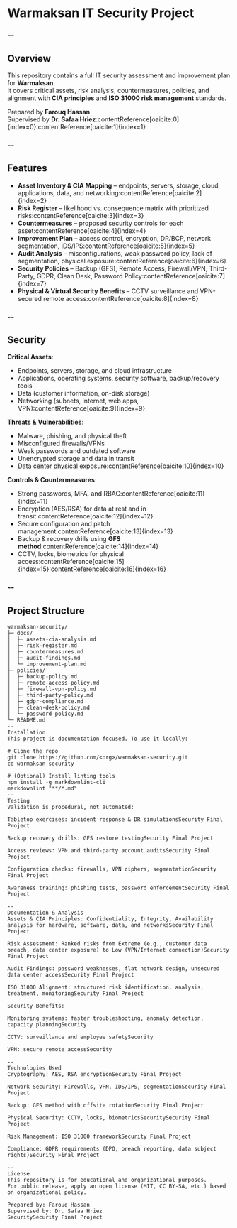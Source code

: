 # Warmaksan IT Security Project

### --
## Overview
This repository contains a full IT security assessment and improvement plan for **Warmaksan**.  
It covers critical assets, risk analysis, countermeasures, policies, and alignment with **CIA principles** and **ISO 31000 risk management** standards.  

Prepared by **Farouq Hassan**  
Supervised by **Dr. Safaa Hriez**:contentReference[oaicite:0]{index=0}:contentReference[oaicite:1]{index=1}

### --
## Features
- **Asset Inventory & CIA Mapping** – endpoints, servers, storage, cloud, applications, data, and networking:contentReference[oaicite:2]{index=2}  
- **Risk Register** – likelihood vs. consequence matrix with prioritized risks:contentReference[oaicite:3]{index=3}  
- **Countermeasures** – proposed security controls for each asset:contentReference[oaicite:4]{index=4}  
- **Improvement Plan** – access control, encryption, DR/BCP, network segmentation, IDS/IPS:contentReference[oaicite:5]{index=5}  
- **Audit Analysis** – misconfigurations, weak password policy, lack of segmentation, physical exposure:contentReference[oaicite:6]{index=6}  
- **Security Policies** – Backup (GFS), Remote Access, Firewall/VPN, Third-Party, GDPR, Clean Desk, Password Policy:contentReference[oaicite:7]{index=7}  
- **Physical & Virtual Security Benefits** – CCTV surveillance and VPN-secured remote access:contentReference[oaicite:8]{index=8}

### --
## Security
**Critical Assets**:
- Endpoints, servers, storage, and cloud infrastructure  
- Applications, operating systems, security software, backup/recovery tools  
- Data (customer information, on-disk storage)  
- Networking (subnets, internet, web apps, VPN):contentReference[oaicite:9]{index=9}

**Threats & Vulnerabilities**:
- Malware, phishing, and physical theft  
- Misconfigured firewalls/VPNs  
- Weak passwords and outdated software  
- Unencrypted storage and data in transit  
- Data center physical exposure:contentReference[oaicite:10]{index=10}

**Controls & Countermeasures**:
- Strong passwords, MFA, and RBAC:contentReference[oaicite:11]{index=11}  
- Encryption (AES/RSA) for data at rest and in transit:contentReference[oaicite:12]{index=12}  
- Secure configuration and patch management:contentReference[oaicite:13]{index=13}  
- Backup & recovery drills using **GFS method**:contentReference[oaicite:14]{index=14}  
- CCTV, locks, biometrics for physical access:contentReference[oaicite:15]{index=15}:contentReference[oaicite:16]{index=16}

### --
## Project Structure
```text
warmaksan-security/
├─ docs/
│  ├─ assets-cia-analysis.md
│  ├─ risk-register.md
│  ├─ countermeasures.md
│  ├─ audit-findings.md
│  └─ improvement-plan.md
├─ policies/
│  ├─ backup-policy.md
│  ├─ remote-access-policy.md
│  ├─ firewall-vpn-policy.md
│  ├─ third-party-policy.md
│  ├─ gdpr-compliance.md
│  ├─ clean-desk-policy.md
│  └─ password-policy.md
└─ README.md
--
Installation
This project is documentation-focused. To use it locally:

# Clone the repo
git clone https://github.com/<org>/warmaksan-security.git
cd warmaksan-security

# (Optional) Install linting tools
npm install -g markdownlint-cli
markdownlint "**/*.md"
--
Testing
Validation is procedural, not automated:

Tabletop exercises: incident response & DR simulationsSecurity Final Project

Backup recovery drills: GFS restore testingSecurity Final Project

Access reviews: VPN and third-party account auditsSecurity Final Project

Configuration checks: firewalls, VPN ciphers, segmentationSecurity Final Project

Awareness training: phishing tests, password enforcementSecurity Final Project

--
Documentation & Analysis
Assets & CIA Principles: Confidentiality, Integrity, Availability analysis for hardware, software, data, and networksSecurity Final Project

Risk Assessment: Ranked risks from Extreme (e.g., customer data breach, data center exposure) to Low (VPN/Internet connection)Security Final Project

Audit Findings: password weaknesses, flat network design, unsecured data center accessSecurity Final Project

ISO 31000 Alignment: structured risk identification, analysis, treatment, monitoringSecurity Final Project

Security Benefits:

Monitoring systems: faster troubleshooting, anomaly detection, capacity planningSecurity

CCTV: surveillance and employee safetySecurity

VPN: secure remote accessSecurity

--
Technologies Used
Cryptography: AES, RSA encryptionSecurity Final Project

Network Security: Firewalls, VPN, IDS/IPS, segmentationSecurity Final Project

Backup: GFS method with offsite rotationSecurity Final Project

Physical Security: CCTV, locks, biometricsSecuritySecurity Final Project

Risk Management: ISO 31000 frameworkSecurity Final Project

Compliance: GDPR requirements (DPO, breach reporting, data subject rights)Security Final Project

--
License
This repository is for educational and organizational purposes.
For public release, apply an open license (MIT, CC BY-SA, etc.) based on organizational policy.

Prepared by: Farouq Hassan
Supervised by: Dr. Safaa Hriez
SecuritySecurity Final Project
